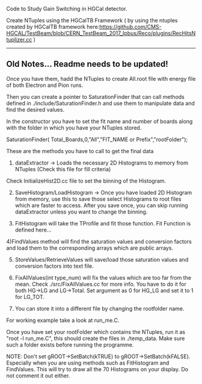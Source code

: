 Code to Study Gain Switching in HGCal detector.

Create NTuples using the HGCalTB Framework ( by using the ntuples created by HGCalTB framework here:https://github.com/CMS-HGCAL/TestBeam/blob/CERN_TestBeam_2017_Ipbus/Reco/plugins/RecHitsNtuplizer.cc )


---------------
Old Notes... Readme needs to be updated!
---------------

Once you have them, hadd the NTuples to create All.root file with energy file of both Electron and Pion runs.

Then you can create a pointer to SaturationFinder that can call methods defined in ./include/SaturationFinder.h and use them to manipulate data and find the desired values.


In the constructor you have to set the fit name and number of boards along with the folder in which you have your NTuples stored.

SaturationFinder( Total_Boards,0,"All","FIT_NAME or Prefix","rootFolder");


These are the methods you have to call to get the final data

1) dataExtractor -> Loads the necessary 2D Histograms  to memory from NTuples (Check this file for fill criteria)

Check InitializeHist2D.cc file to set  the binning  of the Histogram.

2) SaveHistogram/LoadHistogram -> Once you have loaded 2D Histogram from memory, use this to save those select Histograms to root files which are faster to access. After you save once, you can skip running dataExtractor unless you want to change the binning.

3) FitHistogram will take the TProfile and fit those function. Fit Function is defined here...

4)FindValues method will find the saturation values and conversion factors and load them to the corresponding arrays which are public arrays.

5) StoreValues/RetrieveValues will save/load those saturation values and conversion factors into text file.

6) FixAllValues(int type_num) will fix the values which are too far from the mean. Check ./src/FixAllValues.cc for more info. You have to do it for both HG->LG and LG->Total.  Set argument as 0 for HG_LG and set it to 1 for LG_TOT.

7) You can store it into a different file by changing the rootfolder name.

For working example take a look at run_me.C.

Once you have set your rootFolder which contains the NTuples, run it as "root -l run_me.C", this should create the files in ./temp_data. Make sure such a folder exists before running the programme.

NOTE: Don't  set gROOT->SetBatch(kTRUE) to gROOT->SetBatch(kFALSE). Especially when you are using methods such as  FitHistogram and FindValues. This will try to draw all the 70 Histograms on your display. Do not comment it out either.
